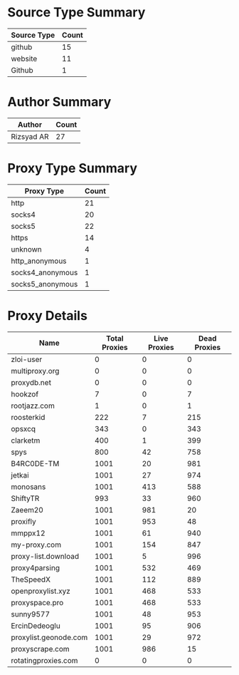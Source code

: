 # Source Type Summary

| Source Type | Count |
|-------------|-------|
| github | 15 |
| website | 11 |
| Github | 1 |


# Author Summary

| Author | Count |
|--------|-------|
| Rizsyad AR | 27 |


# Proxy Type Summary

| Proxy Type | Count |
|------------|-------|
| http | 21 |
| socks4 | 20 |
| socks5 | 22 |
| https | 14 |
| unknown | 4 |
| http_anonymous | 1 |
| socks4_anonymous | 1 |
| socks5_anonymous | 1 |


# Proxy Details

| Name | Total Proxies | Live Proxies | Dead Proxies |
|------|---------------|--------------|---------------|
| zloi-user | 0 | 0 | 0 |
| multiproxy.org | 0 | 0 | 0 |
| proxydb.net | 0 | 0 | 0 |
| hookzof | 7 | 0 | 7 |
| rootjazz.com | 1 | 0 | 1 |
| roosterkid | 222 | 7 | 215 |
| opsxcq | 343 | 0 | 343 |
| clarketm | 400 | 1 | 399 |
| spys | 800 | 42 | 758 |
| B4RC0DE-TM | 1001 | 20 | 981 |
| jetkai | 1001 | 27 | 974 |
| monosans | 1001 | 413 | 588 |
| ShiftyTR | 993 | 33 | 960 |
| Zaeem20 | 1001 | 981 | 20 |
| proxifly | 1001 | 953 | 48 |
| mmppx12 | 1001 | 61 | 940 |
| my-proxy.com | 1001 | 154 | 847 |
| proxy-list.download | 1001 | 5 | 996 |
| proxy4parsing | 1001 | 532 | 469 |
| TheSpeedX | 1001 | 112 | 889 |
| openproxylist.xyz | 1001 | 468 | 533 |
| proxyspace.pro | 1001 | 468 | 533 |
| sunny9577 | 1001 | 48 | 953 |
| ErcinDedeoglu | 1001 | 95 | 906 |
| proxylist.geonode.com | 1001 | 29 | 972 |
| proxyscrape.com | 1001 | 986 | 15 |
| rotatingproxies.com | 0 | 0 | 0 |
